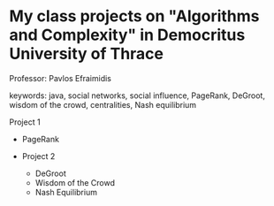 # My class projects on "Algorithms and Complexity" in Democritus University of Thrace
Professor: Pavlos Efraimidis

keywords: java, social networks, social influence, PageRank, DeGroot, wisdom of the crowd, centralities, Nash equilibrium

Project 1
  * PageRank

* Project 2
  * DeGroot
  * Wisdom of the Crowd
  * Nash Equilibrium
